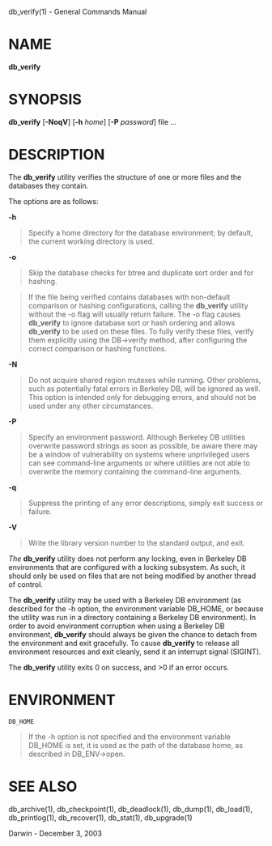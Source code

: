 db\_verify(1) - General Commands Manual

# NAME

**db\_verify**

# SYNOPSIS

**db\_verify**
\[**-NoqV**]
\[**-h**&nbsp;*home*]
\[**-P**&nbsp;*password*]
file ...

# DESCRIPTION

The
**db\_verify**
utility verifies the structure of one or more files and the databases they contain.

The options are as follows:

**-h**

> Specify a home directory for the database environment; by default, the current working directory is used.

**-o**

> Skip the database checks for btree and duplicate sort order and for hashing.

> If the file being verified contains databases with non-default comparison or hashing configurations, calling the
> **db\_verify**
> utility without the -o flag will usually return failure. The -o flag causes
> **db\_verify**
> to ignore database sort or hash ordering and allows
> **db\_verify**
> to be used on these files. To fully verify these files, verify them explicitly using the DB-&gt;verify method, after configuring the correct comparison or hashing functions.

**-N**

> Do not acquire shared region mutexes while running. Other problems, such as potentially fatal errors in Berkeley DB, will be ignored as well. This option is intended only for debugging errors, and should not be used under any other circumstances.

**-P**

> Specify an environment password. Although Berkeley DB utilities overwrite password strings as soon as possible, be aware there may be a window of vulnerability on systems where unprivileged users can see command-line arguments or where utilities are not able to overwrite the memory containing the command-line arguments.

**-q**

> Suppress the printing of any error descriptions, simply exit success or failure.

**-V**

> Write the library version number to the standard output, and exit.

*The*
**db\_verify**
utility does not perform any locking, even in Berkeley DB environments that are configured with a locking subsystem. As such, it should only be used on files that are not being modified by another thread of control.

The
**db\_verify**
utility may be used with a Berkeley DB environment (as described for the -h option, the environment variable DB\_HOME, or because the utility was run in a directory containing a Berkeley DB environment). In order to avoid environment corruption when using a Berkeley DB environment,
**db\_verify**
should always be given the chance to detach from the environment and exit gracefully. To cause
**db\_verify**
to release all environment resources and exit cleanly, send it an interrupt signal (SIGINT).

The
**db\_verify**
utility exits 0 on success, and &gt;0 if an error occurs.

# ENVIRONMENT

`DB_HOME`

> If the -h option is not specified and the environment variable DB\_HOME is set, it is used as the path of the database home, as described in DB\_ENV-&gt;open.

# SEE ALSO

db\_archive(1),
db\_checkpoint(1),
db\_deadlock(1),
db\_dump(1),
db\_load(1),
db\_printlog(1),
db\_recover(1),
db\_stat(1),
db\_upgrade(1)

Darwin - December 3, 2003

